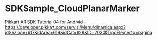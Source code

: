 # SDKSample_CloudPlanarMarker
Pikkart AR SDK Tutorial 04 for Android - 
https://developer.pikkart.com/servizi/Menu/dinamica.aspx?idSezione=617&idArea=619&idCat=628&ID=2030&TipoElemento=pagina
